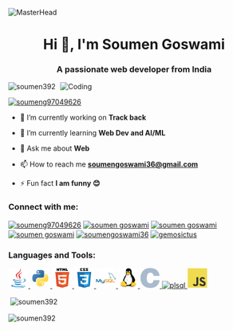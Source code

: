 ![MasterHead](https://media.licdn.com/dms/image/v2/D4D12AQEwYz74Mf7XKA/article-cover_image-shrink_423_752/article-cover_image-shrink_423_752/0/1677431973169?e=1755734400&v=beta&t=Ab55_hBkXIaRE6QQK6Vce1gVsyFJeFOBBJERUutLI5Q)
<h1 align="center">Hi 👋, I'm Soumen Goswami</h1>
<h3 align="center">A passionate web developer from India</h3>
<img align="right" alt="Coding" width="400" src="https://imgur.com/x0SHYwu.gif">

<p align="left"> <img src="https://komarev.com/ghpvc/?username=soumen392&label=Profile%20views&color=0e75b6&style=flat" alt="soumen392" /> </p>

<p align="left"> <a href="https://twitter.com/soumeng97049626" target="blank"><img src="https://img.shields.io/twitter/follow/soumeng97049626?logo=twitter&style=for-the-badge" alt="soumeng97049626" /></a> </p>

- 🔭 I’m currently working on **Track back**

- 🌱 I’m currently learning **Web Dev and AI/ML**

- 💬 Ask me about **Web**

- 📫 How to reach me **soumengoswami36@gmail.com**

- ⚡ Fun fact **I am funny 😊**

<h3 align="left">Connect with me:</h3>
<p align="left">
<a href="https://twitter.com/soumeng97049626" target="blank"><img align="center" src="https://raw.githubusercontent.com/rahuldkjain/github-profile-readme-generator/master/src/images/icons/Social/twitter.svg" alt="soumeng97049626" height="30" width="40" /></a>
<a href="https://linkedin.com/in/soumen goswami" target="blank"><img align="center" src="https://raw.githubusercontent.com/rahuldkjain/github-profile-readme-generator/master/src/images/icons/Social/linked-in-alt.svg" alt="soumen goswami" height="30" width="40" /></a>
<a href="https://stackoverflow.com/users/soumen goswami" target="blank"><img align="center" src="https://raw.githubusercontent.com/rahuldkjain/github-profile-readme-generator/master/src/images/icons/Social/stack-overflow.svg" alt="soumen goswami" height="30" width="40" /></a>
<a href="https://fb.com/soumen goswami" target="blank"><img align="center" src="https://raw.githubusercontent.com/rahuldkjain/github-profile-readme-generator/master/src/images/icons/Social/facebook.svg" alt="soumen goswami" height="30" width="40" /></a>
<a href="https://instagram.com/soumengoswami36" target="blank"><img align="center" src="https://raw.githubusercontent.com/rahuldkjain/github-profile-readme-generator/master/src/images/icons/Social/instagram.svg" alt="soumengoswami36" height="30" width="40" /></a>
<a href="https://www.youtube.com/c/gemosictus" target="blank"><img align="center" src="https://raw.githubusercontent.com/rahuldkjain/github-profile-readme-generator/master/src/images/icons/Social/youtube.svg" alt="gemosictus" height="30" width="40" /></a>
</p>

<h3 align="left">Languages and Tools:</h3>
<p align="left">
  <a href="https://www.java.com" target="_blank" rel="noreferrer">
    <img src="https://raw.githubusercontent.com/devicons/devicon/master/icons/java/java-original.svg" alt="java" width="40" height="40"/>
  </a>
  <a href="https://www.python.org" target="_blank" rel="noreferrer">
    <img src="https://raw.githubusercontent.com/devicons/devicon/master/icons/python/python-original.svg" alt="python" width="40" height="40"/>
  </a>
  <a href="https://www.w3.org/html/" target="_blank" rel="noreferrer">
    <img src="https://raw.githubusercontent.com/devicons/devicon/master/icons/html5/html5-original-wordmark.svg" alt="html5" width="40" height="40"/>
  </a>
  <a href="https://www.w3schools.com/css/" target="_blank" rel="noreferrer">
    <img src="https://raw.githubusercontent.com/devicons/devicon/master/icons/css3/css3-original-wordmark.svg" alt="css3" width="40" height="40"/>
  </a>
  <a href="https://www.mysql.com/" target="_blank" rel="noreferrer">
    <img src="https://raw.githubusercontent.com/devicons/devicon/master/icons/mysql/mysql-original-wordmark.svg" alt="mysql" width="40" height="40"/>
  </a>
  <a href="https://www.linux.org/" target="_blank" rel="noreferrer">
    <img src="https://raw.githubusercontent.com/devicons/devicon/master/icons/linux/linux-original.svg" alt="linux" width="40" height="40"/>
  </a>
  <a href="https://www.cprogramming.com/" target="_blank" rel="noreferrer">
    <img src="https://raw.githubusercontent.com/devicons/devicon/master/icons/c/c-original.svg" alt="c" width="40" height="40"/>
  </a>
  <a href="https://www.oracle.com/database/technologies/appdev/plsql.html" target="_blank" rel="noreferrer">
    <img src="https://img.icons8.com/color/48/oracle-logo.png" alt="plsql" width="40" height="40"/>
  </a>
  <a href="https://developer.mozilla.org/en-US/docs/Web/JavaScript" target="_blank" rel="noreferrer">
    <img src="https://raw.githubusercontent.com/devicons/devicon/master/icons/javascript/javascript-original.svg" alt="javascript" width="40" height="40"/>
  </a>
</p>

<p>&nbsp;<img align="center" src="https://github-readme-stats.vercel.app/api?username=soumen392&show_icons=true&locale=en" alt="soumen392" /></p>

<p><img align="center" src="https://github-readme-streak-stats.herokuapp.com/?user=soumen392&" alt="soumen392" /></p>
